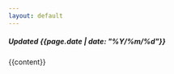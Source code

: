 ```yaml
---
layout: default
---
```


<link rel="stylesheet" type="text/css" href="{{site.baseurl}}/css/projects.css" />

<link rel="stylesheet" href="https://cdn.jsdelivr.net/npm/katex@0.13.20/dist/katex.min.css" integrity="sha384-cRxb1HsKSl8bTfU9fBcGsjktUfQa6w+fwvkYnU8XjFH4Qg8To1+/9OXv5iRzrKX4" crossorigin="anonymous">

<link rel="stylesheet" href="//cdnjs.cloudflare.com/ajax/libs/highlight.js/11.3.1/styles/default.min.css">

<h5>Updated {{page.date | date: "%Y/%m/%d"}}</h5>

{{content}}

<script defer src="https://cdn.jsdelivr.net/npm/katex@0.13.20/dist/katex.min.js" integrity="sha384-ov99pRO2tAc0JuxTVzf63RHHeQTJ0CIawbDZFiFTzB07aqFZwEu2pz4uzqL+5OPG" crossorigin="anonymous"></script>
<script>
    function renderMath() {
        renderMathInElement(document.body, {
            delimiters: [
                {left: '$$', right: '$$', display: true},
                {left: '$', right: '$', display: false}
            ],
            throwOnError : false
        })
    }
</script>
<script defer src="https://cdn.jsdelivr.net/npm/katex@0.13.20/dist/contrib/auto-render.min.js" integrity="sha384-+XBljXPPiv+OzfbB3cVmLHf4hdUFHlWNZN5spNQ7rmHTXpd7WvJum6fIACpNNfIR" crossorigin="anonymous" onload="renderMath()"></script>

<script src="//cdnjs.cloudflare.com/ajax/libs/highlight.js/11.3.1/highlight.min.js" onload="hljs.highlightAll()"></script>